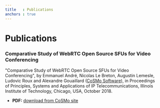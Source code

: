 ```yaml
---
title   : Publications
anchors : true
---
```



# Publications


### Comparative Study of WebRTC Open Source SFUs for Video Conferencing

"Comparative Study of WebRTC Open Source SFUs for Video Conferencing", by Emmanuel André, Nicolas Le Breton, Augustin Lemesle, Ludovic Roux and Alexandre Gouaillard ([CoSMo Software](https://www.cosmosoftware.io)), in Proceedings of Principles, Systems and Applications of IP Telecommunications, Illinois Institute of Technology, Chicago, USA, October 2018.

* **PDF:** [download from CoSMo site](https://www.cosmosoftware.io/publications/andre2018_Comparative_Study_of_SFUs.pdf)
